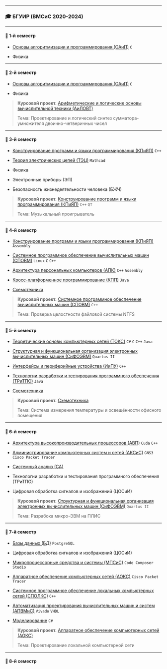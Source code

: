 **********
### 🎓 БГУИР (ВМСиС 2020-2024) 
***********
#### 📗 1-й семестр
- [Основы алгоритмизации и программирования (ОАиП)](https://github.com/Lipki3/OAIP) `C`

- Физика 
----------
#### 📗 2-й семестр
- [Основы алгоритмизации и программирования (ОАиП)](https://github.com/Lipki3/OAIP) `C`
 
- Физика 

> **Курсовой проект.**
>  [Арифметические и логические основы вычислительной техники (АиЛОВТ)](https://github.com/Lipki3/AILOVT)
> 
> Тема: Проектирование и логический синтез сумматора-умножителя двоично-четверичных чисел
------------
#### 📘 3-й семестр
- [Конструирование программ и языки программирования (КПиЯП)](https://github.com/Lipki3/KPIYAP-CPP) `C++`

- [Теория электрических цепей (ТЭЦ)](https://github.com/Lipki3/TEC) `Mathcad`

- Физика 

- Электронные приборы (ЭП)

- Безопасность жизнедеятельности человека (БЖЧ)

> **Курсовой проект.**
>  [Конструирование программ и языки программирования (КПиЯП)](https://github.com/Lipki3/MP3-Player) `C++` `QT`
> 
> Тема: Музыкальный проигрыватель
---------------
#### 📘 4-й семестр
- [Конструирование программ и языки программирования (КПиЯП)](https://github.com/Lipki3/KPIYAP-Assembly) `Assembly`

- [Системное программное обеспечение вычислительных машин (СПОВМ)](https://github.com/Lipki3/SPOVM) `Linux` `C` `C++`

- [Архитектура персональных компьютеров (АПК)](https://github.com/Lipki3/APK) `C++` `Assembly`

- [Кросс-платформенное программирование (КПП)](https://github.com/Lipki3/KPP) `Java`

- [Схемотехника](https://github.com/Lipki3/SchemT)

> **Курсовой проект.**
>  [Системное программное обеспечение вычислительных машин (СПОВМ)](https://github.com/Lipki3/NTFS-Checker) `C++`
> 
> Тема: Проверка целостности файловой системы NTFS 
------------------
#### 📙 5-й семестр
- [Теоретические основы компьютерных сетей (ТОКС)](https://github.com/Lipki3/TOKS) `C#` `C` `C++` `Java` 

- [Структурная и функциональная организация электронных вычислительных машин (СиФОЭВМ)](https://github.com/Lipki3/SIFO) `Quartus II`

- [Интерфейсы и периферийные устройства (ИиПУ)](https://github.com/Lipki3/IIPU) `C++`

- [Технологии разработки и тестирования программного обеспечения (ТРиТПО)](https://github.com/Lipki3/TRITPO-LAB2-6) `Java`

- [Схемотехника](https://github.com/Lipki3/SchemT)

> **Курсовой проект.** 
>  [Схемотехника](https://github.com/Lipki3/Temperature-Luminocity_Controller)
> 
> Тема: Система измерения температуры и освещённости офисного помещения
--------------
#### 📙 6-й семестр
- [Архитектура высокопроизводительных процессоров (АВП)](https://github.com/Lipki3/AVP) `Cuda` `C++`

- [Администрирование компьютерных систем и сетей (АКСиС)](https://github.com/Lipki3/AKSIS) `GNS3` `Cisco Packet Tracer`

- [Системный анализ (СА)](https://github.com/Lipki3/SA)

- Технологии разработки и тестирования программного обеспечения (ТРиТПО)

- Цифровая обработка сигналов и изображений (ЦОСиИ)

> **Курсовой проект.**
>  [Структурная и функциональная организация электронных вычислительных машин (СиФОЭВМ)](https://github.com/Lipki3/SiFO-CP) `Quartus II`
> 
> Тема: Разрабока микро-ЭВМ на ПЛИС
---------------
#### 📕 7-й семестр
- [Базы данных (БД)](https://github.com/Lipki3/BD) `PostgreSQL` 

- Цифровая обработка сигналов и изображений (ЦОСиИ)

- [Микропроцессорные средства и системы (МПСиС)](https://github.com/Lipki3/MPSiS) `Code Composer Studio`

- [Аппаратное обеспечение компьютерных сетей (АОКС)](https://github.com/Lipki3/AOKS) `Cisco Packet Tracer`

- [Системное программное обеспечение локальных компьютерных сетей (СПОЛКС)](https://github.com/Lipki3/SPOLKS) `C++`

- [Автоматизация проектирования вычислительных машин и систем (АПВМиС)](https://github.com/Lipki3/APVMiS) `Vivado` `VHDL`

- [Моделирование](https://github.com/Lipki3/Mod) `C#`

> **Курсовой проект.**
>  [Аппаратное обеспечение компьютерных сетей (АОКС)](https://github.com/Lipki3/AOKS-CP)
> 
> Тема: Проектирование локальной компьютерной сети
---------------
#### 📕 8-й семестр

